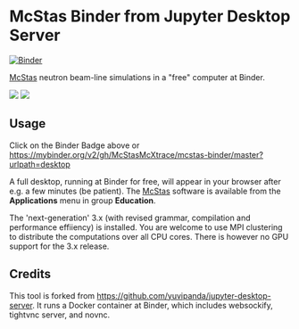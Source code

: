 # McStas Binder from Jupyter Desktop Server
[![Binder](https://mybinder.org/badge_logo.svg)](https://mybinder.org/v2/gh/McStasMcXtrace/mcstas-binder/master?urlpath=desktop)

[McStas](http://mcstas.org/) neutron beam-line simulations in a "free" computer at Binder.

<img src="http://mcstas.org/logo-left.png"> <img src="https://mybinder.org/static/logo.svg?v=fe52c40adc69454ba7536393f76ebd715e5fb75f5feafe16a27c47483eabf3311c14ed9fda905c49915d6dbf369ae68fb855a40dd05489a7b9542a9ee532e92b">

## Usage

Click on the Binder Badge above or https://mybinder.org/v2/gh/McStasMcXtrace/mcstas-binder/master?urlpath=desktop

A full desktop, running at Binder for free, will appear in your browser after e.g. a few minutes (be patient).
The [McStas](http://mcstas.org/) software is available from the __Applications__ menu in group __Education__.

The 'next-generation' 3.x (with revised grammar, compilation and performance effiiency) is installed. You are welcome to use MPI clustering to distribute the computations over all CPU cores. There is however no GPU support for the 3.x release.

## Credits

This tool is forked from <https://github.com/yuvipanda/jupyter-desktop-server>.
It runs a Docker container at Binder, which includes websockify, tightvnc server, and novnc.
